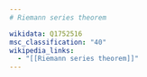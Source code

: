 ```yaml
---
# Riemann series theorem

wikidata: Q1752516
msc_classification: "40"
wikipedia_links:
  - "[[Riemann series theorem]]"
---
```

